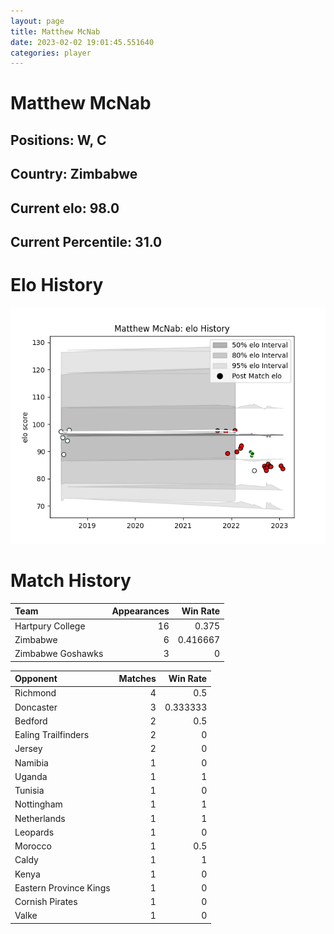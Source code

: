```yaml
---  
layout: page  
title: Matthew McNab  
date: 2023-02-02 19:01:45.551640  
categories: player  
---
```

# Matthew McNab

## Positions: W, C

## Country: Zimbabwe

## Current elo: 98.0

## Current Percentile: 31.0

# Elo History


![elo history](history_MatthewMcNab.png)
# Match History


| Team              |   Appearances |   Win Rate |
|:------------------|--------------:|-----------:|
| Hartpury College  |            16 |   0.375    |
| Zimbabwe          |             6 |   0.416667 |
| Zimbabwe Goshawks |             3 |   0        |

| Opponent               |   Matches |   Win Rate |
|:-----------------------|----------:|-----------:|
| Richmond               |         4 |   0.5      |
| Doncaster              |         3 |   0.333333 |
| Bedford                |         2 |   0.5      |
| Ealing Trailfinders    |         2 |   0        |
| Jersey                 |         2 |   0        |
| Namibia                |         1 |   0        |
| Uganda                 |         1 |   1        |
| Tunisia                |         1 |   0        |
| Nottingham             |         1 |   1        |
| Netherlands            |         1 |   1        |
| Leopards               |         1 |   0        |
| Morocco                |         1 |   0.5      |
| Caldy                  |         1 |   1        |
| Kenya                  |         1 |   0        |
| Eastern Province Kings |         1 |   0        |
| Cornish Pirates        |         1 |   0        |
| Valke                  |         1 |   0        |